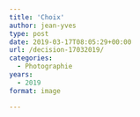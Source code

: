 ```yaml
---
title: 'Choix'
author: jean-yves
type: post
date: 2019-03-17T08:05:29+00:00
url: /decision-17032019/
categories:
  - Photographie
years:
  - 2019
format: image

---
```

